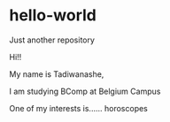 # hello-world
Just another repository

Hi!!

My name is Tadiwanashe,



I am studying BComp at 
Belgium Campus

One of my interests is......
horoscopes 
